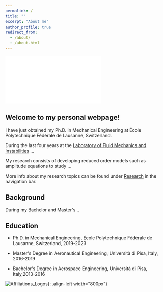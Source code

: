 ```yaml
---
permalink: /
title: ""
excerpt: "About me"
author_profile: true
redirect_from: 
  - /about/
  - /about.html
---
```


![Editing a markdown file for a talk](/images/Fluid_Oscillations_bis.pdf)


Welcome to my personal webpage!
------

I have just obtained my Ph.D. in Mechanical Engineering at École Polytechnique Fédérale de Lausanne, Switzerland. 

During the last four years at the [Laboratory of Fluid Mechanics and Instabilities](https://www.epfl.ch/labs/lfmi) ...

My research consists of developing reduced order models such as amplitude equations to study ... 

More info about my research topics can be found under [Research](https://alessandro-bongarzone.github.io/research/) in the navigation bar. 


Background
------

During my Bachelor and Master's ..

Education
------
- Ph.D. in Mechanical Engineering, École Polytechnique Fédérale de Lausanne, Switzerland, 2019-2023
* Master's Degree in Aeronautical Engineering, Università di Pisa, Italy, 2016-2019
+ Bachelor's Degree in Aerospace Engineering, Università di Pisa, Italy,2013-2016


![Affiliations_Logos](/images/affiliations_logos.jpg){: .align-left width="800px"}


